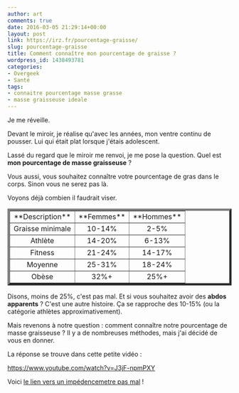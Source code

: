 ```yaml
---
author: art
comments: true
date: 2016-03-05 21:29:14+00:00
layout: post
link: https://irz.fr/pourcentage-graisse/
slug: pourcentage-graisse
title: Comment connaître mon pourcentage de graisse ?
wordpress_id: 1438493781
categories:
- Overgeek
- Santé
tags:
- connaitre pourcentage masse grasse
- masse graisseuse ideale
---
```


Je me réveille.

Devant le miroir, je réalise qu'avec les années, mon ventre continu de pousser. Lui qui était plat lorsque j'étais adolescent.

Lassé du regard que le miroir me renvoi, je me pose la question. Quel est **mon pourcentage de masse graisseuse** ?

Vous aussi, vous souhaitez connaître votre pourcentage de gras dans le corps. Sinon vous ne serez pas là.

Voyons déjà combien il faudrait viser.

<table border="5" >
<tbody >
<tr >

<td style="text-align: center;" >**Description**
</td>

<td style="text-align: center;" >**Femmes**
</td>

<td style="text-align: center;" >**Hommes**
</td>
</tr>
<tr >

<td style="text-align: center;" >Graisse minimale
</td>

<td style="text-align: center;" >10-14%
</td>

<td style="text-align: center;" >2-5%
</td>
</tr>
<tr >

<td style="text-align: center;" >Athlète
</td>

<td style="text-align: center;" >14-20%
</td>

<td style="text-align: center;" >6-13%
</td>
</tr>
<tr >

<td style="text-align: center;" >Fitness
</td>

<td style="text-align: center;" >21-24%
</td>

<td style="text-align: center;" >14-17%
</td>
</tr>
<tr >

<td style="text-align: center;" >Moyenne
</td>

<td style="text-align: center;" >25-31%
</td>

<td style="text-align: center;" >18-24%
</td>
</tr>
<tr >

<td style="text-align: center;" >Obèse
</td>

<td style="text-align: center;" >32%+
</td>

<td style="text-align: center;" >25%+
</td>
</tr>
</tbody>
</table>

Disons, moins de 25%, c'est pas mal. Et si vous souhaitez avoir des **abdos apparents** ? C'est une autre histoire. Ça se rapproche des 10-15% (ou la catégorie athlètes approximativement).

Mais revenons à notre question : comment connaître notre pourcentage de masse graisseuse ? Il y a de nombreuses méthodes, mais j'ai décidé de vous en donner.

La réponse se trouve dans cette petite vidéo :


https://www.youtube.com/watch?v=J3jF-npmPXY

Voici [le lien vers un impédencemetre pas mal](http://amzn.to/2lKyzJE) !

